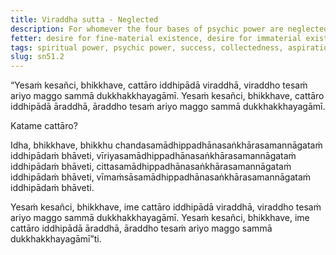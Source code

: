 ```yaml
---
title: Viraddha sutta - Neglected
description: For whomever the four bases of psychic power are neglected, the noble path leading to the complete cessation of suffering is also neglected.
fetter: desire for fine-material existence, desire for immaterial existence, conceit, restlessness, ignorance
tags: spiritual power, psychic power, success, collectedness, aspiration, persistence, energy, mind, investigation, reflection, close examination, sn, sn45-56, sn51
slug: sn51.2
---
```


“Yesaṁ kesañci, bhikkhave, cattāro iddhipādā viraddhā, viraddho tesaṁ ariyo maggo sammā dukkhakkhayagāmī. Yesaṁ kesañci, bhikkhave, cattāro iddhipādā āraddhā, āraddho tesaṁ ariyo maggo sammā dukkhakkhayagāmī.

Katame cattāro?

Idha, bhikkhave, bhikkhu chandasamādhippadhānasaṅkhārasamannāgataṁ iddhipādaṁ bhāveti, vīriyasamādhippadhānasaṅkhārasamannāgataṁ iddhipādaṁ bhāveti, cittasamādhippadhānasaṅkhārasamannāgataṁ iddhipādaṁ bhāveti, vīmaṁsāsamādhippadhānasaṅkhārasamannāgataṁ iddhipādaṁ bhāveti.

Yesaṁ kesañci, bhikkhave, ime cattāro iddhipādā viraddhā, viraddho tesaṁ ariyo maggo sammā dukkhakkhayagāmī. Yesaṁ kesañci, bhikkhave, ime cattāro iddhipādā āraddhā, āraddho tesaṁ ariyo maggo sammā dukkhakkhayagāmī”ti.
